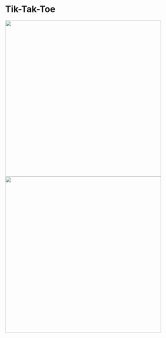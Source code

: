 # Tik-Tak-Toe

<img src="https://user-images.githubusercontent.com/61835955/177692822-360fd16e-93fb-47dd-9163-85bc2b67995c.png" width="500px">

<img src="https://user-images.githubusercontent.com/61835955/177693028-f5f1e296-4186-4f38-ae2f-2c91b3808860.png" width="500px">


